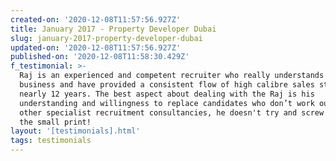 ```yaml
---
created-on: '2020-12-08T11:57:56.927Z'
title: January 2017 - Property Developer Dubai
slug: january-2017-property-developer-dubai
updated-on: '2020-12-08T11:57:56.927Z'
published-on: '2020-12-08T11:58:30.429Z'
f_testimonial: >-
  Raj is an experienced and competent recruiter who really understands our
  business and have provided a consistent flow of high calibre sales staff for
  nearly 12 years. The best aspect about dealing with the Raj is his
  understanding and willingness to replace candidates who don’t work out, unlike
  other specialist recruitment consultancies, he doesn't try and screw you on
  the small print!
layout: '[testimonials].html'
tags: testimonials
---
```



